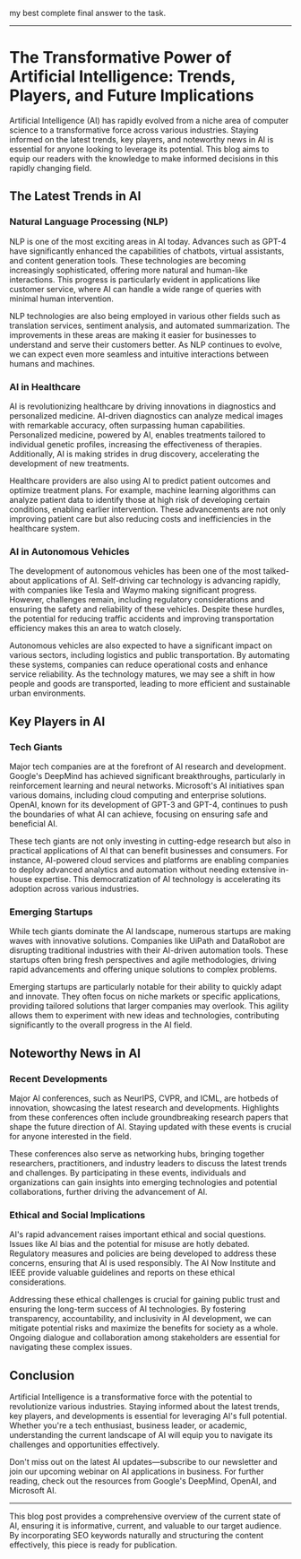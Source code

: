 <p>my best complete final answer to the task.</p>
<hr />
<h1>The Transformative Power of Artificial Intelligence: Trends, Players, and Future Implications</h1>
<p>Artificial Intelligence (AI) has rapidly evolved from a niche area of computer science to a transformative force across various industries. Staying informed on the latest trends, key players, and noteworthy news in AI is essential for anyone looking to leverage its potential. This blog aims to equip our readers with the knowledge to make informed decisions in this rapidly changing field.</p>
<h2>The Latest Trends in AI</h2>
<h3>Natural Language Processing (NLP)</h3>
<p>NLP is one of the most exciting areas in AI today. Advances such as GPT-4 have significantly enhanced the capabilities of chatbots, virtual assistants, and content generation tools. These technologies are becoming increasingly sophisticated, offering more natural and human-like interactions. This progress is particularly evident in applications like customer service, where AI can handle a wide range of queries with minimal human intervention.</p>
<p>NLP technologies are also being employed in various other fields such as translation services, sentiment analysis, and automated summarization. The improvements in these areas are making it easier for businesses to understand and serve their customers better. As NLP continues to evolve, we can expect even more seamless and intuitive interactions between humans and machines.</p>
<h3>AI in Healthcare</h3>
<p>AI is revolutionizing healthcare by driving innovations in diagnostics and personalized medicine. AI-driven diagnostics can analyze medical images with remarkable accuracy, often surpassing human capabilities. Personalized medicine, powered by AI, enables treatments tailored to individual genetic profiles, increasing the effectiveness of therapies. Additionally, AI is making strides in drug discovery, accelerating the development of new treatments.</p>
<p>Healthcare providers are also using AI to predict patient outcomes and optimize treatment plans. For example, machine learning algorithms can analyze patient data to identify those at high risk of developing certain conditions, enabling earlier intervention. These advancements are not only improving patient care but also reducing costs and inefficiencies in the healthcare system.</p>
<h3>AI in Autonomous Vehicles</h3>
<p>The development of autonomous vehicles has been one of the most talked-about applications of AI. Self-driving car technology is advancing rapidly, with companies like Tesla and Waymo making significant progress. However, challenges remain, including regulatory considerations and ensuring the safety and reliability of these vehicles. Despite these hurdles, the potential for reducing traffic accidents and improving transportation efficiency makes this an area to watch closely.</p>
<p>Autonomous vehicles are also expected to have a significant impact on various sectors, including logistics and public transportation. By automating these systems, companies can reduce operational costs and enhance service reliability. As the technology matures, we may see a shift in how people and goods are transported, leading to more efficient and sustainable urban environments.</p>
<h2>Key Players in AI</h2>
<h3>Tech Giants</h3>
<p>Major tech companies are at the forefront of AI research and development. Google's DeepMind has achieved significant breakthroughs, particularly in reinforcement learning and neural networks. Microsoft's AI initiatives span various domains, including cloud computing and enterprise solutions. OpenAI, known for its development of GPT-3 and GPT-4, continues to push the boundaries of what AI can achieve, focusing on ensuring safe and beneficial AI.</p>
<p>These tech giants are not only investing in cutting-edge research but also in practical applications of AI that can benefit businesses and consumers. For instance, AI-powered cloud services and platforms are enabling companies to deploy advanced analytics and automation without needing extensive in-house expertise. This democratization of AI technology is accelerating its adoption across various industries.</p>
<h3>Emerging Startups</h3>
<p>While tech giants dominate the AI landscape, numerous startups are making waves with innovative solutions. Companies like UiPath and DataRobot are disrupting traditional industries with their AI-driven automation tools. These startups often bring fresh perspectives and agile methodologies, driving rapid advancements and offering unique solutions to complex problems.</p>
<p>Emerging startups are particularly notable for their ability to quickly adapt and innovate. They often focus on niche markets or specific applications, providing tailored solutions that larger companies may overlook. This agility allows them to experiment with new ideas and technologies, contributing significantly to the overall progress in the AI field.</p>
<h2>Noteworthy News in AI</h2>
<h3>Recent Developments</h3>
<p>Major AI conferences, such as NeurIPS, CVPR, and ICML, are hotbeds of innovation, showcasing the latest research and developments. Highlights from these conferences often include groundbreaking research papers that shape the future direction of AI. Staying updated with these events is crucial for anyone interested in the field.</p>
<p>These conferences also serve as networking hubs, bringing together researchers, practitioners, and industry leaders to discuss the latest trends and challenges. By participating in these events, individuals and organizations can gain insights into emerging technologies and potential collaborations, further driving the advancement of AI.</p>
<h3>Ethical and Social Implications</h3>
<p>AI's rapid advancement raises important ethical and social questions. Issues like AI bias and the potential for misuse are hotly debated. Regulatory measures and policies are being developed to address these concerns, ensuring that AI is used responsibly. The AI Now Institute and IEEE provide valuable guidelines and reports on these ethical considerations.</p>
<p>Addressing these ethical challenges is crucial for gaining public trust and ensuring the long-term success of AI technologies. By fostering transparency, accountability, and inclusivity in AI development, we can mitigate potential risks and maximize the benefits for society as a whole. Ongoing dialogue and collaboration among stakeholders are essential for navigating these complex issues.</p>
<h2>Conclusion</h2>
<p>Artificial Intelligence is a transformative force with the potential to revolutionize various industries. Staying informed about the latest trends, key players, and developments is essential for leveraging AI's full potential. Whether you're a tech enthusiast, business leader, or academic, understanding the current landscape of AI will equip you to navigate its challenges and opportunities effectively.</p>
<p>Don't miss out on the latest AI updates—subscribe to our newsletter and join our upcoming webinar on AI applications in business. For further reading, check out the resources from Google's DeepMind, OpenAI, and Microsoft AI.</p>
<hr />
<p>This blog post provides a comprehensive overview of the current state of AI, ensuring it is informative, current, and valuable to our target audience. By incorporating SEO keywords naturally and structuring the content effectively, this piece is ready for publication.</p>